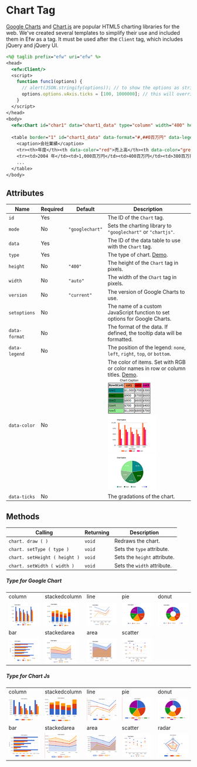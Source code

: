 # Chart Tag

[Google Charts](https://developers.google.com/chart/) and [Chart.js](https://www.chartjs.org/) are popular HTML5 charting libraries for the web. We've created several templates to simplify their use and included them in Efw as a tag. It must be used after the `Client` tag, which includes jQuery and jQuery UI.

```jsp
<%@ taglib prefix="efw" uri="efw" %>
<head>
  <efw:Client/>
  <script>
    function func1(options) {
      // alert(JSON.stringify(options)); // to show the options as string.
      options.options.vAxis.ticks = [100, 1000000]; // this will override the data-ticks attribute
    }
  </script>
</head>
<body>
  <efw:Chart id="char1" data="chart1_data" type="column" width="400" height="250" version="45.2" setoptions="func1" /> // or efw:chart, efw:CHART

  <table border="1" id="chart1_data" data-format="#,##0百万円" data-legend="bottom" data-ticks="100,1000000">
    <caption>会社業績</caption>
    <tr><th>年度</th><th data-color="red">売上高</th><th data-color="green">営業利益</th><th data-color="blue">経常利益</th></tr>
    <tr><td>2004 年</td><td>1,000百万円</td><td>400百万円</td><td>380百万円</td></tr>
    ...
  </table>
</body>
```

## Attributes

| Name | Required | Default | Description |
|---|---|---|---|
| `id` | Yes |  | The ID of the `Chart` tag. |
| `mode` | No | `"googlechart"` | Sets the charting library to `"googlechart"` or `"chartjs"`. |
| `data` | Yes |  | The ID of the data table to use with the `Chart` tag. |
| `type` | Yes |  | The type of chart. [Demo](https://efwgrp.github.io/efw4.X/help/chart/chartSampleTypes.html). |
| `height` | No | `"400"` | The height of the `Chart` tag in pixels. |
| `width` | No | `"auto"` | The width of the `Chart` tag in pixels. |
| `version` | No | `"current"` | The version of Google Charts to use. |
| `setoptions` | No |  | The name of a custom JavaScript function to set options for Google Charts. |
| `data-format` | No |  | The format of the data. If defined, the tooltip data will be formatted. |
| `data-legend` | No |  | The position of the legend: `none`, `left`, `right`, `top`, or `bottom`. |
| `data-color` | No |  | The color of items. Set with RGB or color names in row or column titles. [Demo](https://efwgrp.github.io/efw4.X/help/chart/chartSampleColors.html).<br>![Data Table](../img/chart/table.png)![Chart 1](../img/chart/chart1.png)![Chart 2](../img/chart/chart2.png) |
| `data-ticks` | No |  | The gradations of the chart. |

## Methods

| Calling | Returning | Description |
|---|---|---|
| `chart. draw ( )` | `void` | Redraws the chart. |
| `chart. setType ( type )` | `void` | Sets the `type` attribute. |
| `chart. setHeight ( height )` | `void` | Sets the `height` attribute. |
| `chart. setWidth ( width )` | `void` | Sets the `width` attribute. |

##### Type for Google Chart

||||||
|---|---|---|---|---|
|column|stackedcolumn|line|pie|donut|
|![Column Chart](../img/chart/gl_column.png)|![Stacked Column Chart](../img/chart/gl_stackedcolumn.png)|![Line Chart](../img/chart/gl_line.png)|![Pie Chart](../img/chart/gl_pie.png)|![Donut Chart](../img/chart/gl_donut.png)|
|bar|stackedarea|area|scatter|
|![Bar Chart](../img/chart/gl_bar.png)|![Stacked Area Chart](../img/chart/gl_stackedarea.png)|![Area Chart](../img/chart/gl_area.png)|![Scatter Chart](../img/chart/gl_scatter.png)|

##### Type for Chart Js

||||||
|---|---|---|---|---|
|column|stackedcolumn|line|pie|donut|
|![Column Chart](../img/chart/js_column.png)|![Stacked Column Chart](../img/chart/js_stackedcolumn.png)|![Line Chart](../img/chart/js_line.png)|![Pie Chart](../img/chart/js_pie.png)|![Donut Chart](../img/chart/js_donut.png)|
|bar|stackedarea|area|scatter|radar|
|![Bar Chart](../img/chart/js_bar.png)|![Stacked Area Chart](../img/chart/js_stackedarea.png)|![Area Chart](../img/chart/js_area.png)|![Scatter Chart](../img/chart/gl_scatter.png)|![Radar Chart](../img/chart/js_radar.png)|


